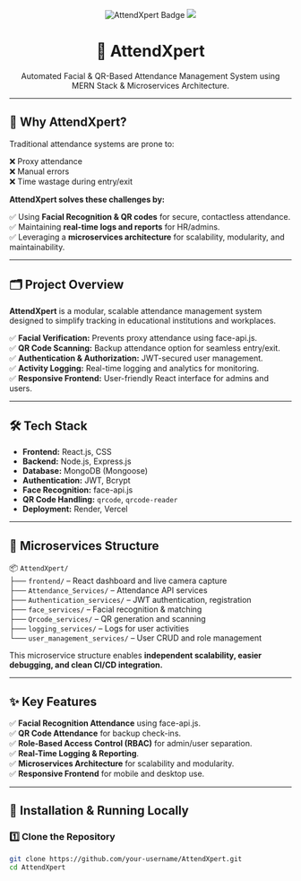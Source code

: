 <p align="center">
  <img src="https://img.shields.io/badge/MERN-AttendXpert-brightgreen" alt="AttendXpert Badge">
  <img src="https://img.shields.io/badge/Status-Active-blue">
</p>

<h1 align="center">🎯 AttendXpert</h1>

<p align="center">
  Automated Facial & QR-Based Attendance Management System using MERN Stack & Microservices Architecture.
</p>

---

## 🚀 Why AttendXpert?

Traditional attendance systems are prone to:

❌ Proxy attendance  
❌ Manual errors  
❌ Time wastage during entry/exit

**AttendXpert solves these challenges by:**

✅ Using **Facial Recognition & QR codes** for secure, contactless attendance.  
✅ Maintaining **real-time logs and reports** for HR/admins.  
✅ Leveraging a **microservices architecture** for scalability, modularity, and maintainability.

---

## 🗂️ Project Overview

**AttendXpert** is a modular, scalable attendance management system designed to simplify tracking in educational institutions and workplaces.

✅ **Facial Verification:** Prevents proxy attendance using face-api.js.  
✅ **QR Code Scanning:** Backup attendance option for seamless entry/exit.  
✅ **Authentication & Authorization:** JWT-secured user management.  
✅ **Activity Logging:** Real-time logging and analytics for monitoring.  
✅ **Responsive Frontend:** User-friendly React interface for admins and users.

---

## 🛠️ Tech Stack

- **Frontend:** React.js, CSS
- **Backend:** Node.js, Express.js
- **Database:** MongoDB (Mongoose)
- **Authentication:** JWT, Bcrypt
- **Face Recognition:** face-api.js
- **QR Code Handling:** `qrcode`, `qrcode-reader`
- **Deployment:** Render, Vercel

---

## 🧩 Microservices Structure

📦 `AttendXpert/`  
├── `frontend/` – React dashboard and live camera capture  
├── `Attendance_Services/` – Attendance API services  
├── `Authentication_services/` – JWT authentication, registration  
├── `face_services/` – Facial recognition & matching  
├── `Qrcode_services/` – QR generation and scanning  
├── `logging_services/` – Logs for user activities  
└── `user_management_services/` – User CRUD and role management

This microservice structure enables **independent scalability, easier debugging, and clean CI/CD integration.**

---

## ✨ Key Features

✅ **Facial Recognition Attendance** using face-api.js.  
✅ **QR Code Attendance** for backup check-ins.  
✅ **Role-Based Access Control (RBAC)** for admin/user separation.  
✅ **Real-Time Logging & Reporting**.  
✅ **Microservices Architecture** for scalability and modularity.  
✅ **Responsive Frontend** for mobile and desktop use.

---

## 🚦 Installation & Running Locally

### 1️⃣ Clone the Repository
```bash
git clone https://github.com/your-username/AttendXpert.git
cd AttendXpert
